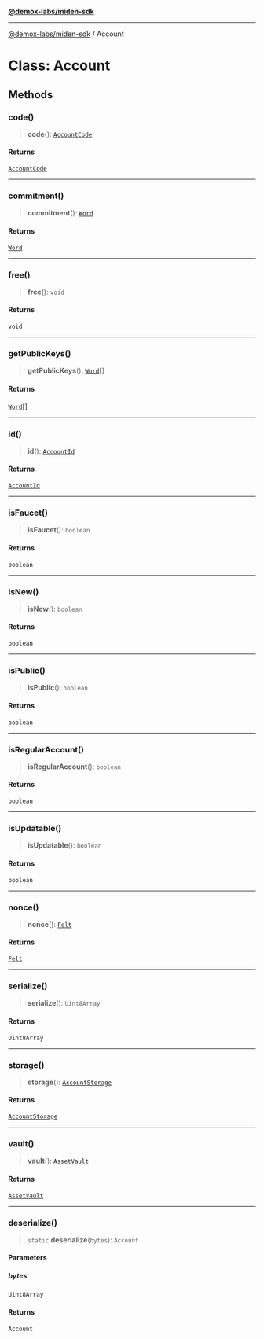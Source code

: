 [**@demox-labs/miden-sdk**](../README.md)

***

[@demox-labs/miden-sdk](../README.md) / Account

# Class: Account

## Methods

### code()

> **code**(): [`AccountCode`](AccountCode.md)

#### Returns

[`AccountCode`](AccountCode.md)

***

### commitment()

> **commitment**(): [`Word`](Word.md)

#### Returns

[`Word`](Word.md)

***

### free()

> **free**(): `void`

#### Returns

`void`

***

### getPublicKeys()

> **getPublicKeys**(): [`Word`](Word.md)[]

#### Returns

[`Word`](Word.md)[]

***

### id()

> **id**(): [`AccountId`](AccountId.md)

#### Returns

[`AccountId`](AccountId.md)

***

### isFaucet()

> **isFaucet**(): `boolean`

#### Returns

`boolean`

***

### isNew()

> **isNew**(): `boolean`

#### Returns

`boolean`

***

### isPublic()

> **isPublic**(): `boolean`

#### Returns

`boolean`

***

### isRegularAccount()

> **isRegularAccount**(): `boolean`

#### Returns

`boolean`

***

### isUpdatable()

> **isUpdatable**(): `boolean`

#### Returns

`boolean`

***

### nonce()

> **nonce**(): [`Felt`](Felt.md)

#### Returns

[`Felt`](Felt.md)

***

### serialize()

> **serialize**(): `Uint8Array`

#### Returns

`Uint8Array`

***

### storage()

> **storage**(): [`AccountStorage`](AccountStorage.md)

#### Returns

[`AccountStorage`](AccountStorage.md)

***

### vault()

> **vault**(): [`AssetVault`](AssetVault.md)

#### Returns

[`AssetVault`](AssetVault.md)

***

### deserialize()

> `static` **deserialize**(`bytes`): `Account`

#### Parameters

##### bytes

`Uint8Array`

#### Returns

`Account`
